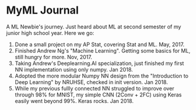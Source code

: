 # MyML Journal
A ML Newbie's journey. Just heard about ML at second semester of my junior high school year. Here we go: 
1. Done a small project on my AP Stat, covering Stat and ML. May, 2017.
2. Finished Andrew Ng's "Machine Learning". Getting some basics for ML, still hungry for more. Nov, 2017.
3. Taking Andrew's Deeplearning.AI specialization, just finished my first NN implementation using only numpy. Jan 2018.
4. Adopted the more modular Numpy NN design from the "Introduction to Deep Learning" by NRUHSE, checked in init version. Jan 2018. 
5. While my previous fullly connected NN struggled to improve over through 98% for MNIST, my simple CNN (2Conv + 2FC) using Keras easily went beyond 99%. Keras rocks. Jan 2018.
